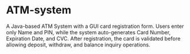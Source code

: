 # ATM-system
A Java-based ATM System with a GUI card registration form. Users enter only Name and PIN, while the system auto-generates Card Number, Expiration Date, and CVC. After registration, the card is validated before allowing deposit, withdraw, and balance inquiry operations.
